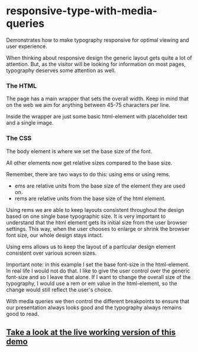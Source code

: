 # responsive-type-with-media-queries
Demonstrates how to make typography responsive for optimal viewing and user experience.

When thinking about responsive design the generic layout gets quite a lot of attention. But, as the visitor will be looking for information on most pages, typography deserves some attention as well.

### The HTML
The page has a main wrapper that sets the overall width. Keep in mind that on the web we aim for anything between 45-75 characters per line.

Inside the wrapper are just some basic html-element with placeholder text and a single image.

### The CSS
The body element is where we set the base size of the font.

All other elements now get relative sizes compared to the base size.

Remember, there are two ways to do this: using ems or using rems.
- ems are relative units from the base size of the element they are used on.
- rems are relative units from the base size of the html element.

Using rems we are able to keep layouts consistent throughout the design based on one single base typographic size. It is very important to understand that the html element gets its initial size from the user browser settings. This way, when the user chooses to enlarge or shrink the browser font size, our whole design stays intact.

Using ems allows us to keep the layout of a particular design element consistent over various screen sizes.

Important note: in this example I set the base font-size in the html-element. In real life I would not do that. I like to give the user control over the generic font-size and so I leave that alone. If I want to change the overall size of the typography, I would use a rem or em value in the html-element, so the change would still reflect the user's choice.

With media queries we then control the different breakpoints to ensure that our presentation always looks good and the typography always remains good to read.

## [Take a look at the live working version of this demo](https://arteessentia.github.io/responsive-typography-with-media-queries/)

